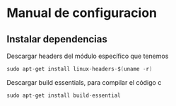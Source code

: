 # Manual de configuracion
## Instalar dependencias
Descargar headers del módulo específico que tenemos

```c
sudo apt-get install linux-headers-$(uname -r)
```

Descargar build essentials, para compilar el código c

```c
sudo apt-get install build-essential
```